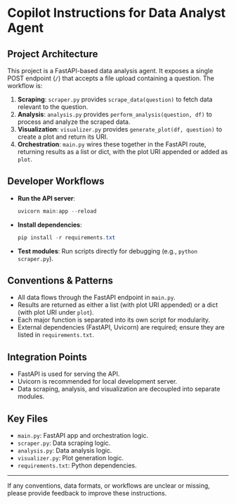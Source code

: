 # Copilot Instructions for Data Analyst Agent

## Project Architecture

This project is a FastAPI-based data analysis agent. It exposes a single POST endpoint (`/`) that accepts a file upload containing a question. The workflow is:

1. **Scraping**: `scraper.py` provides `scrape_data(question)` to fetch data relevant to the question.
2. **Analysis**: `analysis.py` provides `perform_analysis(question, df)` to process and analyze the scraped data.
3. **Visualization**: `visualizer.py` provides `generate_plot(df, question)` to create a plot and return its URI.
4. **Orchestration**: `main.py` wires these together in the FastAPI route, returning results as a list or dict, with the plot URI appended or added as `plot`.

## Developer Workflows

- **Run the API server**:
  ```powershell
  uvicorn main:app --reload
  ```
- **Install dependencies**:
  ```powershell
  pip install -r requirements.txt
  ```
- **Test modules**: Run scripts directly for debugging (e.g., `python scraper.py`).

## Conventions & Patterns

- All data flows through the FastAPI endpoint in `main.py`.
- Results are returned as either a list (with plot URI appended) or a dict (with plot URI under `plot`).
- Each major function is separated into its own script for modularity.
- External dependencies (FastAPI, Uvicorn) are required; ensure they are listed in `requirements.txt`.

## Integration Points

- FastAPI is used for serving the API.
- Uvicorn is recommended for local development server.
- Data scraping, analysis, and visualization are decoupled into separate modules.

## Key Files

- `main.py`: FastAPI app and orchestration logic.
- `scraper.py`: Data scraping logic.
- `analysis.py`: Data analysis logic.
- `visualizer.py`: Plot generation logic.
- `requirements.txt`: Python dependencies.

---

If any conventions, data formats, or workflows are unclear or missing, please provide feedback to improve these instructions.
